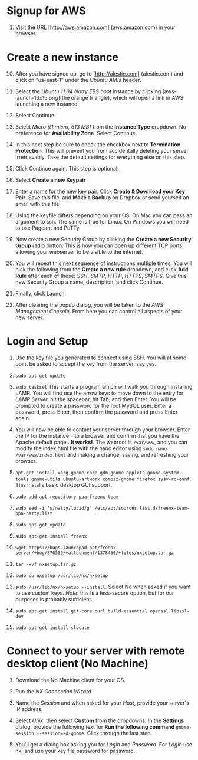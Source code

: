 # Signup for AWS

1) Visit the URL [http://aws.amazon.com] (aws.amazon.com) in your browser. 



# Create a new instance

10) After you have signed up, go to [http://alestic.com] (alestic.com) and click on "us-east-1" under the _Ubuntu AMIs_ header. 

11) Select the _Ubuntu 11.04 Natty EBS boot_ instance by clicking [aws-launch-13x15.png](the orange triangle), which will open a link in AWS launching a new instance.

12) Select Continue

13) Select _Micro (t1.micro, 613 MB)_ from the __Instance Type__ dropdown. No preference for __Availability Zone__. Select Continue.

14) In this next step be sure to check the checkbox next to __Termination Protection__. This will prevent you from accidentally deleting your server irretrievably. Take the default settings for everything else on this step.

15) Click Continue again. This step is optional.

16) Select __Create a new Keypair__

17) Enter a name for the new key pair. Click __Create & Download your Key Pair__. Save this file, and __Make a Backup__ on Dropbox or send yourself an email with this file.

18) Using the keyfile differs depending on your OS. On Mac you can pass an argument to ssh. The same is true for Linux. On Windows you will need to use Pageant and PuTTy.

19) Now create a new Security Group by clicking the __Create a new Security Group__ radio button. This is how you can open up different TCP ports, allowing your webserver to be visible to the internet. 

20) You will repeat this next sequence of instructions multiple times. You will pick the following from the __Create a new rule__ dropdown, and click __Add Rule__ after each of these: _SSH_, _SMTP_, _HTTP_, _HTTPS_, _SMTPS_. Give this new Security Group a name, description, and click Continue. 

21) Finally, click Launch. 

22) After clearing the popup dialog, you will be taken to the _AWS Management Console_. From here you can control all aspects of your new server. 

# Login and Setup

1) Use the key file you generated to connect using SSH. You will at some point be asked to accept the key from the server, say yes.

2) `sudo apt-get update`

3) `sudo tasksel` This starts a program which will walk you through installing LAMP. You will first use the arrow keys to move down to the entry for _LAMP Server_, hit the spacebar, hit Tab, and then Enter. You will be prompted to create a password for the root MySQL user. Enter a password, press Enter, then confirm the password and press Enter again.

4) You will now be able to contact your server through your browser. Enter the IP for the instance into a browser and confirm that you have the Apache default page...__It works!__. The webroot is `/var/www`, and you can modify the index.html file with the nano editor using `sudo nano /var/www/index.html` and making a change, saving, and refreshing your browser.

5) `apt-get install xorg gnome-core gdm gnome-applets gnome-system-tools gnome-utils ubuntu-artwork compiz-gnome firefox sysv-rc-conf`. This installs basic desktop GUI support.

6) `sudo add-apt-repository ppa:freenx-team`

7) `sudo sed -i 's/natty/lucid/g' /etc/apt/sources.list.d/freenx-team-ppa-natty.list`

8) `sudo apt-get update`

7) `sudo apt-get install freenx`

8) `wget https://bugs.launchpad.net/freenx-server/+bug/576359/+attachment/1378450/+files/nxsetup.tar.gz`

9) `tar -xvf nxsetup.tar.gz`

10) `sudo cp nxsetup /usr/lib/nx/nxsetup`

11) `sudo /usr/lib/nx/nxsetup --install`. Select No when asked if you want to use custom keys. _Note_: this is a less-secure option, but for our purposes is probably sufficient.


8) `sudo apt-get install git-core curl build-essential openssl libssl-dev`

8) `sudo apt-get install slocate`

# Connect to your server with remote desktop client (No Machine)

1) Download the No Machine client for your OS.

2) Run the _NX Connection Wizard_.

3) Name the _Session_ and when asked for your _Host_, provide your server's IP address.

4) Select _Unix_, then select __Custom__ from the dropdowns. In the __Settings__ dialog, provide the following text for __Run the following command__ `gnome-session --session=2d-gnome`. Click through the last step.

5) You'll get a dialog box asking you for _Login_ and _Password_. For _Login_ use nx, and use your key file password for password.